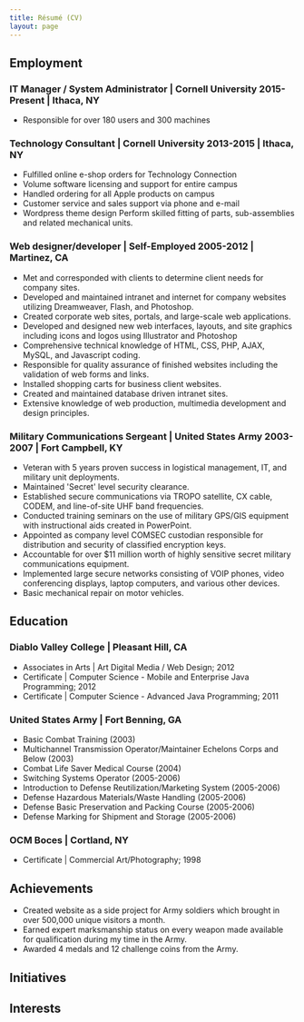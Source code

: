 ```yaml
---
title: Résumé (CV)
layout: page
---
```


## Employment


### IT Manager / System Administrator | Cornell University 2015-Present | Ithaca, NY
* Responsible for over 180 users and 300 machines


### Technology Consultant | Cornell University 2013-2015 | Ithaca, NY
* Fulfilled online e-shop orders for Technology Connection
* Volume software licensing and support for entire campus
* Handled ordering for all Apple products on campus
* Customer service and sales support via phone and e-mail
* Wordpress theme design Perform skilled fitting of parts, sub-assemblies and related mechanical units.

### Web designer/developer | Self-Employed 2005-2012 | Martinez, CA
* Met and corresponded with clients to determine client needs for company sites.
* Developed and maintained intranet and internet for company websites utilizing Dreamweaver, Flash, and Photoshop.
* Created corporate web sites, portals, and large-scale web applications.
* Developed and designed new web interfaces, layouts, and site graphics including icons and logos using Illustrator and Photoshop
* Comprehensive technical knowledge of HTML, CSS, PHP, AJAX, MySQL, and Javascript coding.
* Responsible for quality assurance of finished websites including the validation of web forms and links.
* Installed shopping carts for business client websites.
* Created and maintained database driven intranet sites.
* Extensive knowledge of web production, multimedia development and design principles.

### Military Communications Sergeant | United States Army 2003-2007 | Fort Campbell, KY
* Veteran with 5 years proven success in logistical management, IT, and military unit deployments.
* Maintained 'Secret' level security clearance.
* Established secure communications via TROPO satellite, CX cable, CODEM, and line-of-site UHF band frequencies.
* Conducted training seminars on the use of military GPS/GIS equipment with instructional aids created in PowerPoint.
* Appointed as company level COMSEC custodian responsible for distribution and security of classified encryption keys.
* Accountable for over $11 million worth of highly sensitive secret military communications equipment.
* Implemented large secure networks consisting of VOIP phones, video conferencing displays, laptop computers, and various other devices.
* Basic mechanical repair on motor vehicles.


## Education
### Diablo Valley College | Pleasant Hill, CA
* Associates in Arts | Art Digital Media / Web Design; 2012
* Certificate | Computer Science - Mobile and Enterprise Java Programming; 2012
* Certificate | Computer Science - Advanced Java Programming; 2011

### United States Army | Fort Benning, GA
* Basic Combat Training (2003)
* Multichannel Transmission Operator/Maintainer Echelons Corps and Below (2003)
* Combat Life Saver Medical Course (2004)
* Switching Systems Operator (2005-2006)
* Introduction to Defense Reutilization/Marketing System (2005-2006)
* Defense Hazardous Materials/Waste Handling (2005-2006)
* Defense Basic Preservation and Packing Course (2005-2006)
* Defense Marking for Shipment and Storage (2005-2006)

### OCM Boces | Cortland, NY
* Certificate | Commercial Art/Photography; 1998

## Achievements
* Created website as a side project for Army soldiers which brought in over 500,000 unique visitors a month.
* Earned expert marksmanship status on every weapon made available for qualification during my time in the Army.
* Awarded 4 medals and 12 challenge coins from the Army.

## Initiatives

## Interests
